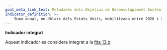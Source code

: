 ```yaml
---
goal_meta_link_text: Metadades dels Objetius de Desenvolupament Sostenible de les Nacions Unides (pdf 894kB)
indicator_definition: >- 
    Suma anual, en dòlars dels Estats Units, mobilitzada entre 2020 i 2025 com a part del compromís d'arribar a 100.000 milions de dòlars
---
```

**Indicador integrat**

Aquest indicador es considera integrat a la [fita 13.b](/13)